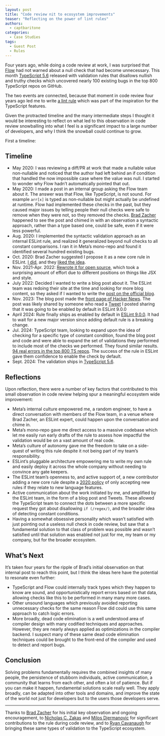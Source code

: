 ```yaml
---
layout: post
title: "Code review nit to ecosystem improvements"
teaser: "Reflecting on the power of lint rules"
authors:
  - captbaritone
categories:
  - Case Studies
tags:
  - Guest Post
  - Rules
---
```

Four years ago, while doing a code review at work, I was surprised that [Flow](https://flow.org/) had not warned about a null check that had become unnecessary. This month [TypeScript 5.6](https://devblogs.microsoft.com/typescript/announcing-typescript-5-6/#disallowed-nullish-and-truthy-checks1) released with validation rules that disallows nullish and truthy checks which uncovered nearly 100 existing bugs in the top 800 TypeScript repos on GitHub.

The two events are connected, because that moment in code review four years ago led me to write [a lint rule](https://eslint.org/blog/2022/07/interesting-bugs-caught-by-no-constant-binary-expression/) which was part of the inspiration for the TypeScript features.

Given the protracted timeline and the many intermediate steps I thought it would be interesting to reflect on what led to this observation in code review snowballing into what I feel is a significant impact to a large number of developers, and why I think the snowball could continue to grow.

First a timeline:

## Timeline

* May 2020: I was reviewing a diff/PR at work that made a nullable value non-nullable and noticed that the author had left behind an if condition that handled the now impossible case where the value was null. I started to wonder why Flow hadn’t automatically pointed that out.
* May 2020: I made a post in an internal group asking the Flow team about it. The answer was that Flow, like TypeScript, is not sound. For example `arr[x]` is typed as non-nullable but might actually be undefined at runtime. Flow had implemented these checks in the past, but they caused major issues by telling people their null checks were safe to remove when they were not, so they removed the checks. [Brad Zacher](https://zacher.com.au/) happened to see the post and chimed in with an observation a syntactic approach, rather than a type based one, could be safe, even if it were less powerful.
* Aug. 2020: I implemented the syntactic validation approach as an internal ESLint rule, and realized it generalized beyond null checks to all constant comparisons. I ran it in Meta’s mono-repo and found it identified several hundred existing bugs.
* Oct. 2020: Brad Zacher suggested I propose it as a new core rule in ESLint. [I did](https://github.com/eslint/eslint/issues/13752), and they [liked the idea](https://github.com/eslint/eslint/issues/13752#issuecomment-729125654).
* Nov. 2021-Apr. 2022: [Rewrote it for open source](https://github.com/eslint/eslint/pull/15296), which took a surprising amount of effort due to different positions on things like JSX and style.
* July 2022: Decided I wanted to write a blog post about it. The ESLint team was redoing their site at the time and looking for more blog content, so they asked if I wanted to write the [post on the official blog](https://eslint.org/blog/2022/07/interesting-bugs-caught-by-no-constant-binary-expression/).
* Nov. 2023: The blog post made the [front page of Hacker News](https://news.ycombinator.com/item?id=38196644). The post was likely shared by someone who read a [Tweet](https://twitter.com/captbaritone/status/1722290945633443973) I posted sharing that it was going to be enabled by default in ESLint 9.0.0
* April 2024: Rule finally ships as enabled by default in [ESLint 9.0.0](https://eslint.org/blog/2024/04/eslint-v9.0.0-released/). It had to wait for a new major version since adding default rule is a breaking change.
* Jul. 2024: TypeScript team, looking to expand upon the idea of checking for a specific type of constant condition, found the blog post and code and were able to expand the set of validations they performed to include most of the checks we performed. They found similar results. [94 real errors in the top 800 TS repos](https://github.com/microsoft/TypeScript/pull/59217#issuecomment-2221372781). The success of the rule in ESLint gave them confidence to enable the check by default.
* Sept. 2024: The validation ships in [TypeScript 5.6](https://devblogs.microsoft.com/typescript/announcing-typescript-5-6/#disallowed-nullish-and-truthy-checks1).

## Reflections

Upon reflection, there were a number of key factors that contributed to this small observation in code review helping spur a meaningful ecosystem wide improvement:

* Meta’s internal culture empowered me, a random engineer, to have a direct conversation with members of the Flow team, in a venue where Brad Zacher, an ESLint expert, could happen upon the conversation and chime in.
* Meta’s mono-repo gave me direct access to a massive codebase which let me easily run early drafts of the rule to assess how impactful the validation would be on a vast amount of real code.
* Meta’s culture of autonomy gave me the freedom to take on a side-quest of writing this rule despite it not being part of my team’s responsibility.
* ESLint’s pluggable architecture empowering me to write my own rule and easily deploy it across the whole company without needing to convince any gate keepers.
* The ESLint team’s openness to, and active support of, a new contributor adding a new core rule despite a [2020 policy](https://eslint.org/docs/latest/contribute/propose-new-rule) of only accepting new rules if they relate to new language features.
* Active communication about the work initiated by me, and amplified by the ESLint team, in the form of a blog post and Tweets. These allowed the TypeScript team to connect the dots between a more specific request they got about disallowing `if (/regex/)`, and the broader idea of detecting constant conditions.
* Having a somewhat obsessive personality which wasn’t satisfied with just pointing out a useless null check in code review, but saw that a fundamental solution to that class of problem was possible and wasn’t satisfied until that solution was enabled not just for me, my team or my company, but for the broader ecosystem.

## What’s Next

It’s taken four years for the ripple of Brad’s initial observation on that internal post to reach this point, but I think the ideas here have the potential to resonate even further:

* TypeScript and Flow could internally track types which they happen to know are sound, and opportunistically report errors based on that data, allowing checks like this to be performed in many many more cases.
* Other unsound languages which previously avoided reporting unnecessary checks for the same reason Flow did could use this same approach to catch logic errors.
* More broadly, dead code elimination is a well understood area of compiler design with many codified techniques and approaches. However, they are nearly always applied as optimizations in the compiler backend. I suspect many of these same dead code elimination techniques could be brought to the front-end of the compiler and used to detect and report bugs.

## Conclusion

Solving problems fundamentally requires the combined insights of many people, the persistence of stubborn individuals, active communication, a community that learns from each other, and often a lot of patience. But if you can make it happen, fundamental solutions scale really well. They apply broadly, can be adapted into other tools and domains, and improve the state of the world not just for developers but to the users those developers serve.

---

Thanks to [Brad Zacher](https://zacher.com.au/) for his initial key observation and ongoing encouragement, to [Nicholas C. Zakas](https://humanwhocodes.com/) and [Milos Djermanovic](https://github.com/mdjermanovic) for significant contributions to the rule during code review, and to [Ryan Cavanaugh](https://twitter.com/SeaRyanC) for bringing these same types of validation to the TypeScript ecosystem.